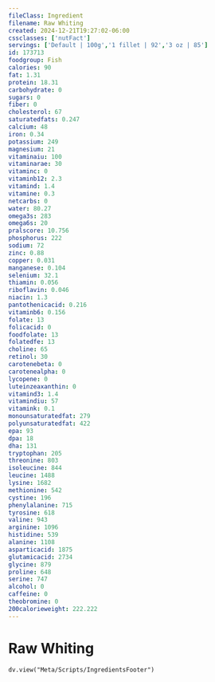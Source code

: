 ```yaml
---
fileClass: Ingredient
filename: Raw Whiting
created: 2024-12-21T19:27:02-06:00
cssclasses: ['nutFact']
servings: ['Default | 100g','1 fillet | 92','3 oz | 85']
id: 173713
foodgroup: Fish
calories: 90
fat: 1.31
protein: 18.31
carbohydrate: 0
sugars: 0
fiber: 0
cholesterol: 67
saturatedfats: 0.247
calcium: 48
iron: 0.34
potassium: 249
magnesium: 21
vitaminaiu: 100
vitaminarae: 30
vitaminc: 0
vitaminb12: 2.3
vitamind: 1.4
vitamine: 0.3
netcarbs: 0
water: 80.27
omega3s: 283
omega6s: 20
pralscore: 10.756
phosphorus: 222
sodium: 72
zinc: 0.88
copper: 0.031
manganese: 0.104
selenium: 32.1
thiamin: 0.056
riboflavin: 0.046
niacin: 1.3
pantothenicacid: 0.216
vitaminb6: 0.156
folate: 13
folicacid: 0
foodfolate: 13
folatedfe: 13
choline: 65
retinol: 30
carotenebeta: 0
carotenealpha: 0
lycopene: 0
luteinzeaxanthin: 0
vitamind3: 1.4
vitamindiu: 57
vitamink: 0.1
monounsaturatedfat: 279
polyunsaturatedfat: 422
epa: 93
dpa: 18
dha: 131
tryptophan: 205
threonine: 803
isoleucine: 844
leucine: 1488
lysine: 1682
methionine: 542
cystine: 196
phenylalanine: 715
tyrosine: 618
valine: 943
arginine: 1096
histidine: 539
alanine: 1108
asparticacid: 1875
glutamicacid: 2734
glycine: 879
proline: 648
serine: 747
alcohol: 0
caffeine: 0
theobromine: 0
200calorieweight: 222.222
---
```


# Raw Whiting

```dataviewjs
dv.view("Meta/Scripts/IngredientsFooter")
```